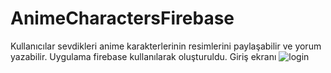 # AnimeCharactersFirebase
Kullanıcılar sevdikleri anime karakterlerinin resimlerini paylaşabilir ve yorum yazabilir.
Uygulama firebase kullanılarak oluşturuldu.
Giriş ekranı ![login](https://user-images.githubusercontent.com/83123957/128631514-d9193c03-6346-438b-a417-4b6ea264169c.PNG)
